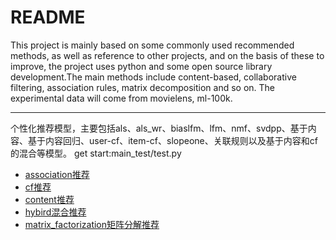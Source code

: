 README
===========================
This project is mainly based on some commonly used recommended methods, as well as reference to other projects,
and on the basis of these to improve, the project uses python and some open source library development.The main
methods include content-based, collaborative filtering, association rules, matrix decomposition and so on.
The experimental data will come from movielens, ml-100k.
****
个性化推荐模型，主要包括als、als_wr、biaslfm、lfm、nmf、svdpp、基于内容、基于内容回归、user-cf、item-cf、slopeone、关联规则以及基于内容和cf的混合等模型。
get start:main_test/test.py
* [association推荐](https://github.com/jiangnanboy/recommendation_methods/blob/master/com/sy/reco/recommendation/association)
* [cf推荐](https://github.com/jiangnanboy/recommendation_methods/blob/master/com/sy/reco/recommendation/cf)
* [content推荐](https://github.com/jiangnanboy/recommendation_methods/blob/master/com/sy/reco/recommendation/content)
* [hybird混合推荐](https://github.com/jiangnanboy/recommendation_methods/blob/master/com/sy/reco/recommendation/hybrid)
* [matrix_factorization矩阵分解推荐](https://github.com/jiangnanboy/recommendation_methods/blob/master/com/sy/reco/recommendation/matrix_factorization)

